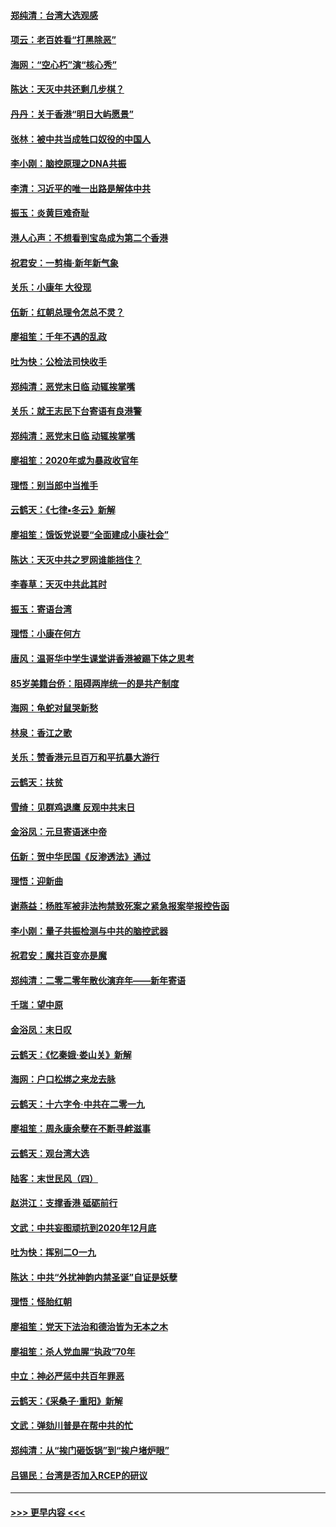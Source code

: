 #### [郑纯清：台湾大选观感](../pages/nsc993/n11786210.md?t=01121522) 
#### [项云：老百姓看“打黑除恶”](../pages/nsc993/n11785398.md?t=01121522) 
#### [海网：“空心朽”演“核心秀”](../pages/nsc993/n11783874.md?t=01121522) 
#### [陈达：天灭中共还剩几步棋？](../pages/nsc993/n11783719.md?t=01121522) 
#### [丹丹：关于香港“明日大屿愿景”](../pages/nsc993/n11783273.md?t=01121522) 
#### [张林：被中共当成牲口奴役的中国人](../pages/nsc993/n11782397.md?t=01121522) 
#### [李小刚：脑控原理之DNA共振](../pages/nsc993/n11780962.md?t=01121522) 
#### [李清：习近平的唯一出路是解体中共](../pages/nsc993/n11780866.md?t=01121522) 
#### [振玉：炎黄巨难奇耻](../pages/nsc993/n11779632.md?t=01121522) 
#### [港人心声：不想看到宝岛成为第二个香港](../pages/nsc993/n11778817.md?t=01121522) 
#### [祝君安：一剪梅‧新年新气象](../pages/nsc993/n11776340.md?t=01121522) 
#### [关乐：小康年 大役现](../pages/nsc993/n11774213.md?t=01121522) 
#### [伍新：红朝总理令怎总不灵？](../pages/nsc993/n11770813.md?t=01121522) 
#### [廖祖笙：千年不遇的乱政](../pages/nsc993/n11770373.md?t=01121522) 
#### [吐为快：公检法司快收手](../pages/nsc993/n11770359.md?t=01121522) 
#### [郑纯清：恶党末日临 动辄挨掌嘴](../pages/nsc993/n11769912.md?t=01121522) 
#### [关乐：就王志民下台寄语有良港警](../pages/nsc993/n11769903.md?t=01121522) 
#### [郑纯清：恶党末日临 动辄挨掌嘴](../pages/nsc993/n11769356.md?t=01121522) 
#### [廖祖笙：2020年或为暴政收官年](../pages/nsc993/n11768216.md?t=01121522) 
#### [理悟：别当郎中当推手](../pages/nsc993/n11768243.md?t=01121522) 
#### [云鹤天：《七律▪冬云》新解](../pages/nsc993/n11768204.md?t=01121522) 
#### [廖祖笙：饿饭党说要“全面建成小康社会”](../pages/nsc993/n11767482.md?t=01121522) 
#### [陈达：天灭中共之罗网谁能挡住？](../pages/nsc993/n11767465.md?t=01121522) 
#### [李春草：天灭中共此其时](../pages/nsc993/n11767452.md?t=01121522) 
#### [振玉：寄语台湾](../pages/nsc993/n11767432.md?t=01121522) 
#### [理悟：小康在何方](../pages/nsc993/n11767394.md?t=01121522) 
#### [唐风：温哥华中学生课堂讲香港被踢下体之思考](../pages/nsc993/n11766848.md?t=01121522) 
#### [85岁美籍台侨：阻碍两岸统一的是共产制度](../pages/nsc993/n11765043.md?t=01121522) 
#### [海网：龟蛇对鼠哭新愁](../pages/nsc993/n11764895.md?t=01121522) 
#### [林泉：香江之歌](../pages/nsc993/n11764415.md?t=01121522) 
#### [关乐：赞香港元旦百万和平抗暴大游行](../pages/nsc993/n11764382.md?t=01121522) 
#### [云鹤天：扶贫](../pages/nsc993/n11764245.md?t=01121522) 
#### [雪绮：见群鸡退鹰  反观中共末日](../pages/nsc993/n11762112.md?t=01121522) 
#### [金浴凤：元旦寄语迷中帝](../pages/nsc993/n11761788.md?t=01121522) 
#### [伍新：贺中华民国《反渗透法》通过](../pages/nsc993/n11761994.md?t=01121522) 
#### [理悟：迎新曲](../pages/nsc993/n11761152.md?t=01121522) 
#### [谢燕益：杨胜军被非法拘禁致死案之紧急报案举报控告函](../pages/nsc993/n11756134.md?t=01121522) 
#### [李小刚：量子共振检测与中共的脑控武器](../pages/nsc993/n11754518.md?t=01121522) 
#### [祝君安：魔共百变亦是魔](../pages/nsc993/n11754469.md?t=01121522) 
#### [郑纯清：二零二零年散伙演弃年——新年寄语](../pages/nsc993/n11754195.md?t=01121522) 
#### [千瑞：望中原](../pages/nsc993/n11754159.md?t=01121522) 
#### [金浴凤：末日叹](../pages/nsc993/n11752359.md?t=01121522) 
#### [云鹤天：《忆秦娥‧娄山关》新解](../pages/nsc993/n11752348.md?t=01121522) 
#### [海网：户口松绑之来龙去脉](../pages/nsc993/n11752328.md?t=01121522) 
#### [云鹤天：十六字令‧中共在二零一九](../pages/nsc993/n11752305.md?t=01121522) 
#### [廖祖笙：周永康余孽在不断寻衅滋事](../pages/nsc993/n11751013.md?t=01121522) 
#### [云鹤天：观台湾大选](../pages/nsc993/n11751007.md?t=01121522) 
#### [陆客：末世民风（四）](../pages/nsc993/n11749203.md?t=01121522) 
#### [赵洪江：支撑香港 砥砺前行](../pages/nsc993/n11748482.md?t=01121522) 
#### [文武：中共妄图顽抗到2020年12月底](../pages/nsc993/n11748446.md?t=01121522) 
#### [吐为快：挥别二O一九](../pages/nsc993/n11748411.md?t=01121522) 
#### [陈达：中共“外扰神韵内禁圣诞”自证是妖孽](../pages/nsc993/n11748226.md?t=01121522) 
#### [理悟：怪胎红朝](../pages/nsc993/n11748206.md?t=01121522) 
#### [廖祖笙：党天下法治和德治皆为无本之木](../pages/nsc993/n11748135.md?t=01121522) 
#### [廖祖笙：杀人党血腥“执政”70年](../pages/nsc993/n11745144.md?t=01121522) 
#### [中立：神必严惩中共百年罪恶](../pages/nsc993/n11744970.md?t=01121522) 
#### [云鹤天：《采桑子‧重阳》新解](../pages/nsc993/n11744948.md?t=01121522) 
#### [文武：弹劾川普是在帮中共的忙](../pages/nsc993/n11744758.md?t=01121522) 
#### [郑纯清：从“挨门砸饭锅”到“挨户堵炉眼”](../pages/nsc993/n11744745.md?t=01121522) 
#### [吕锡民：台湾是否加入RCEP的研议](../pages/nsc993/n11744701.md?t=01121522) 

----
#### [ >>> 更早内容 <<< ](../indexes/nsc993-earlier.md)
